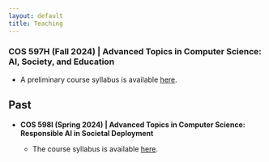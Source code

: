 ```yaml
---
layout: default
title: Teaching
---
```



### COS 597H (Fall 2024) | Advanced Topics in Computer Science: AI, Society, and Education

- A preliminary course syllabus is available [here](https://docs.google.com/document/d/1H7IEZVMuZu-t_v2yyiMbcgcgph01356EVtmeFKfeTvM/edit?usp=sharing).

## Past
- **COS 598I (Spring 2024) | Advanced Topics in Computer Science: Responsible AI in Societal Deployment**  

  - The course syllabus is available [here](https://docs.google.com/document/d/1rDF5eSKb55HxaPPHH_ukcsmEgkrTG2rC6KbcWxSkerU/edit?usp=sharing).
